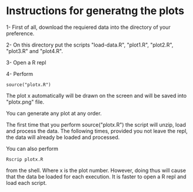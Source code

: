 # Instructions for generatng the plots 

1- First of all, download the requiered data into the directory of your
  preference.

2- On this directory put the scripts "load-data.R", "plot1.R", "plot2.R",
  "plot3.R" and "plot4.R".

3- Open a R repl 

4- Perform

	source("plotx.R")

The plot x automatically will be drawn on the screen and will be saved
into "plotx.png" file.

You can generate any plot at any order.

The first time that you perform source("plotx.R") the script will unzip,
load and process the data. The following times, provided you not leave
the repl, the data will already be loaded and processed.

You can also perform 

    Rscrip plotx.R

from the shell. Where x is the plot number. However, doing thus will
cause that the data be loaded for each execution. It is faster to open a
R repl and load each script.
